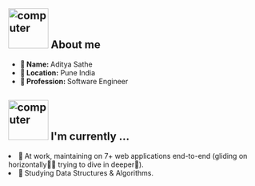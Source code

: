 
<h2><img src="https://thumbs.gfycat.com/AcrobaticMatureGazelle.webp" alt="computer" width="80"> About me </h2>
<ul>
  <li><b>👤 Name: </b> Aditya Sathe </li>
  <li><b>📍 Location:</b> Pune India </li>
  <li><b>💼 Profession: </b> Software Engineer </a></li>
</ul>
<h2><img src="https://thumbs.gfycat.com/ScaryCreamyGlobefish.webp" alt="computer" width="80"> I'm currently ...</h2>
  <li><b> 🔭 </b> At work, maintaining on 7+ web applications end-to-end (gliding on horizontally🏄‍♂️ trying to dive in deeper🤿). </li>
  <li><b> 🌱 </b> Studying Data Structures & Algorithms. </li>



<!--
- 🔭 Working on 9+ web applications end-to-end (gliding on horizontally🏄‍♂️ trying to dive in deeper🤿).
- 🌱 Studying Data Structures & Algorithms.
- 📚 Reading: want to start... **""** 
-->
<!--
**aksathe31/aksathe31** is a ✨ _special_ ✨ repository because its `README.md` (this file) appears on your GitHub profile.

Here are some ideas to get you started:

- 🔭 I’m currently working on ...
- 🌱 I’m currently learning ...
- 👯 I’m looking to collaborate on ...
- 🤔 I’m looking for help with ...
- 💬 Ask me about ...
- 📫 How to reach me: ...
- 😄 Pronouns: ...
- ⚡ Fun fact: ...
-->
